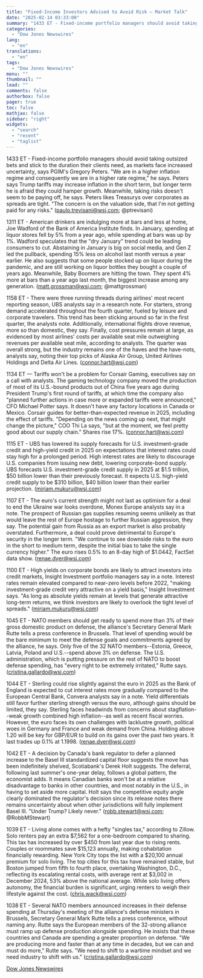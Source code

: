 ```yaml
---
title: "Fixed-Income Investors Advised to Avoid Risk — Market Talk"
date: "2025-02-14 03:33:00"
summary: "1433 ET - Fixed-income portfolio managers should avoid taking outsized bets and stick to the duration their clients need, as markets face increased uncertainty, says PGIM's Gregory Peters. \"We are in a higher inflation regime and consequently we are in a higher rate regime,\" he says. Peters says Trump tariffs..."
categories:
  - "Dow Jones Newswires"
lang:
  - "en"
translations:
  - "en"
tags:
  - "Dow Jones Newswires"
menu: ""
thumbnail: ""
lead: ""
comments: false
authorbox: false
pager: true
toc: false
mathjax: false
sidebar: "right"
widgets:
  - "search"
  - "recent"
  - "taglist"
---
```


1433 ET - Fixed-income portfolio managers should avoid taking outsized bets and stick to the duration their clients need, as markets face increased uncertainty, says PGIM's Gregory Peters. "We are in a higher inflation regime and consequently we are in a higher rate regime," he says. Peters says Trump tariffs may increase inflation in the short term, but longer term he is afraid they could hamper growth. Meanwhile, taking risks doesn't seem to be paying off, he says. Peters likes Treasurys over corporates as spreads are tight. "The concern is on the valuation side, that I'm not getting paid for any risks." (paulo.trevisani@wsj.com; @ptrevisani)

1311 ET - American drinkers are indulging more at bars and less at home, Joe Wadford of the Bank of America Institute finds. In January, spending at liquor stores fell by 5% from a year ago, while spending at bars was up by 1%. Wadford speculates that the "dry January" trend could be leading consumers to cut. Abstaining in January is big on social media, and Gen Z led the pullback, spending 15% less on alcohol last month versus a year earlier. He also suggests that some people stocked up on liquor during the pandemic, and are still working on liquor bottles they bought a couple of years ago. Meanwhile, Baby Boomers are hitting the town. They spent 4% more at bars than a year ago last month, the biggest increase among any generation. (matt.grossman@wsj.com; @mattgrossman)

1158 ET - There were three running threads during airlines' most recent reporting season, UBS analysts say in a research note. For starters, strong demand accelerated throughout the fourth quarter, fueled by leisure and corporate travelers. This trend has been sticking around so far in the first quarter, the analysts note. Additionally, international flights drove revenue, more so than domestic, they say. Finally, cost pressures remain at large, as evidenced by most airlines' costs per available seat mile outweighing revenues per available seat mile, according to analysts. The quarter was overall strong, but the industry remains one of the haves and the have-nots, analysts say, noting their top picks of Alaska Air Group, United Airlines Holdings and Delta Air Lines. (connor.hart@wsj.com)

1134 ET — Tariffs won't be a problem for Corsair Gaming, executives say on a call with analysts. The gaming technology company moved the production of most of its U.S.-bound products out of China five years ago during President Trump's first round of tariffs, at which time the company also "planned further actions in case more or expanded tariffs were announced," CFO Michael Potter says. It doesn't have any factory locations in Canada or Mexico. Corsair guides for better-than-expected revenue in 2025, including the effect of tariffs. "Depending on the news coming up next, that might change the picture," COO Thi La says, "but at the moment, we feel pretty good about our supply chain." Shares rise 17%. (connor.hart@wsj.com)

1115 ET - UBS has lowered its supply forecasts for U.S. investment-grade credit and high-yield credit in 2025 on expectations that interest rates could stay high for a prolonged period. High interest rates are likely to discourage U.S. companies from issuing new debt, lowering corporate-bond supply. UBS forecasts U.S. investment-grade credit supply in 2025 at $1.5 trillion, $50 billion lower than their previously forecast. It expects U.S. high-yield credit supply to be $310 billion, $40 billion lower than their earlier projection. (miriam.mukuru@wsj.com)

1107 ET - The euro's current strength might not last as optimism for a deal to end the Ukraine war looks overdone, Monex Europe analysts say in a note. The prospect of Russian gas supplies resuming seems unlikely as that would leave the rest of Europe hostage to further Russian aggression, they say. The potential gain from Russia as an export market is also probably overstated. Furthermore, a deal could prove detrimental to Europe's security in the longer term. "We continue to see downside risks to the euro in the short to medium term, despite the initial bias to take the single currency higher." The euro rises 0.5% to an 8-day high of $1.0442, FactSet data show. (renae.dyer@wsj.com)

1100 ET - High yields on corporate bonds are likely to attract investors into credit markets, Insight Investment portfolio managers say in a note. Interest rates remain elevated compared to near-zero levels before 2022, "making investment-grade credit very attractive on a yield basis," Insight Investment says. "As long as absolute yields remain at levels that generate attractive long-term returns, we think investors are likely to overlook the tight level of spreads." (miriam.mukuru@wsj.com)

1045 ET - NATO members should get ready to spend more than 3% of their gross domestic product on defense, the alliance's Secretary General Mark Rutte tells a press conference in Brussels. That level of spending would be the bare minimum to meet the defense goals and commitments agreed by the alliance, he says. Only five of the 32 NATO members--Estonia, Greece, Latvia, Poland and U.S.--spend above 3% on defense. The U.S. administration, which is putting pressure on the rest of NATO to boost defense spending, has "every right to be extremely irritated," Rutte says. (cristina.gallardo@wsj.com)

1044 ET - Sterling could rise slightly against the euro in 2025 as the Bank of England is expected to cut interest rates more gradually compared to the European Central Bank, Convera analysts say in a note. Yield differentials still favor further sterling strength versus the euro, although gains should be limited, they say. Sterling faces headwinds from concerns about stagflation--weak growth combined high inflation--as well as recent fiscal worries. However, the euro faces its own challenges with lacklustre growth, political woes in Germany and France and weak demand from China. Holding above 1.20 will be key for GBP/EUR to build on its gains over the past two years. It last trades up 0.1% at 1.1998. (renae.dyer@wsj.com)

1042 ET - A decision by Canada's bank regulator to defer a planned increase to the Basel III standardized capital floor suggests the move has been indefinitely shelved, Scotiabank's Derek Holt suggests. The deferral, following last summer's one-year delay, follows a global pattern, the economist adds. It means Canadian banks won't be at a relative disadvantage to banks in other countries, and most notably in the U.S., in having to set aside more capital. Holt says the competitive equity angle clearly dominated the regulator's decision since its release notes there remains uncertainty about when other jurisdictions will fully implement Basel III. "Under Trump? Likely never." (robb.stewart@wsj.com; @RobbMStewart)

1039 ET - Living alone comes with a hefty "singles tax," according to Zillow. Solo renters pay an extra $7,562 for a one-bedroom compared to sharing. This tax has increased by over $450 from last year due to rising rents. Couples or roommates save $15,123 annually, making cohabitation financially rewarding. New York City tops the list with a $20,100 annual premium for solo living. The top cities for this tax have remained stable, but Boston jumped from fifth to fourth place, overtaking Washington, D.C., reflecting its escalating rental costs, with average rent at $3,002 in December 2024, 53% above the national average. While solo living offers autonomy, the financial burden is significant, urging renters to weigh their lifestyle against the cost. (chris.wack@wsj.com)

1038 ET - Several NATO members announced increases in their defense spending at Thursday's meeting of the alliance's defense ministers in Brussels, Secretary General Mark Rutte tells a press conference, without naming any. Rutte says the European members of the 32-strong alliance must ramp up defense production alongside spending. He insists that these countries and Canada are spending a greater proportion on defense. "We are producing more and faster than at any time in decades, but we can and must do more," Rutte says. "We need to shift to a wartime mindset and we need industry to shift with us." (cristina.gallardo@wsj.com)

[Dow Jones Newswires](https://www.tradingview.com/news/DJN_DN20250213013505:0/)

